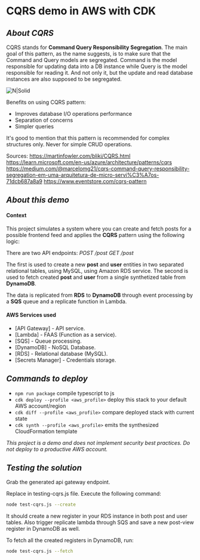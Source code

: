 # CQRS demo in AWS with CDK

## _About CQRS_

CQRS stands for __Command Query Responsibility Segregation__. 
The main goal of this pattern, as the name suggests, is to make sure that the Command and Query models are segregated.
Command is the model responsible for updating data into a DB instance while Query is the model responsible for reading it.
And not only it, but the update and read database instances are also supposed to be segregated.

![N|Solid](https://miro.medium.com/max/837/1*TaPzEj91HM06UgZoajqGwA.png)

Benefits on using CQRS pattern:

* Improves database I/O operations performance
* Separation of concerns
* Simpler queries

It's good to mention that this pattern is recommended for complex structures only.
Never for simple CRUD operations.

Sources:
https://martinfowler.com/bliki/CQRS.html
https://learn.microsoft.com/en-us/azure/architecture/patterns/cqrs
https://medium.com/@marcelomg21/cqrs-command-query-responsibility-segregation-em-uma-arquitetura-de-micro-servi%C3%A7os-71dcb687a8a9
https://www.eventstore.com/cqrs-pattern

## _About this demo_

#### Context
This project simulates a system where you can create and fetch posts for a possible frontend feed and applies the __CQRS__ pattern using the following logic:

There are two API endpoints:
_POST /post_
_GET /post_

The first is used to create a new __post__ and __user__ entities in two separated relational tables, using MySQL, using Amazon RDS service.
The second is used to fetch created __post__ and __user__ from a single synthetized table from __DynamoDB__.

The data is replicated from __RDS__ to __DynamoDB__ through  event processing by a __SQS__ queue and a replicate function in Lambda.

#### AWS Services used
- [API Gateway] - API service.
- [Lambda] - FAAS (Function as a service).
- [SQS] - Queue processing.
- [DynamoDB] - NoSQL Database.
- [RDS] - Relational database (MySQL).
- [Secrets Manager] - Credentials storage.

## _Commands to deploy_

* `npm run package`                         compile typescript to js
* `cdk deploy --profile <aws_profile>`      deploy this stack to your default AWS account/region
* `cdk diff --profile <aws_profile>`        compare deployed stack with current state
* `cdk synth --profile <aws_profile>`       emits the synthesized CloudFormation template
 
_This project is a demo and does not implement security best practices. Do not deploy to a productive AWS account._

## _Testing the solution_

Grab the generated api gateway endpoint. 

Replace in testing-cqrs.js file.
Execute the following command:
```sh
node test-cqrs.js --create
```

It should create a new register in your RDS instance in both post and user tables.
Also trigger replicate lambda through SQS and save a new post-view register in DynamoDB as well.

To fetch all the created registers in DynamoDB, run:
```sh
node test-cqrs.js --fetch
```
